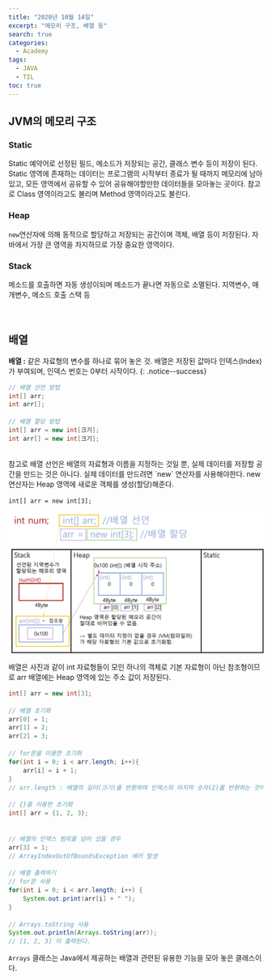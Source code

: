```yaml
---
title: "2020년 10월 14일"
excerpt: "메모리 구조, 배열 등"
search: true
categories: 
  - Academy
tags: 
  - JAVA
  - TIL
toc: true
---
```


## JVM의 메모리 구조
### Static 
Static 예약어로 선정된 필드, 메소드가 저장되는 공간, 클래스 변수 등이 저장이 된다.<br/>
Static 영역에 존재하는 데이터는 프로그램의 시작부터 종료가 될 때까지 메모리에 남아있고, 모든 영역에서  공유할 수 있어 공유해야할만한 데이터들을 모아놓는 곳이다. 참고로 Class 영역이라고도 불리며 Method 영역이라고도 불린다.
<br/>

### Heap
`new`연산자에 의해 동적으로 할당하고 저장되는 공간이며 객체, 배열 등이 저장된다. 자바에서 가장 큰 영역을 차지하므로 가장 중요한 영역이다. 

### Stack
메소드를 호출하면 자동 생성이되며 메소드가 끝나면 자동으로 소멸된다. 지역변수, 매개변수, 메소드 호출 스택 등<br/>
<br/>
<br/>

## 배열
**배열 :** 같은 자료형의 변수를 하나로 묶어 놓은 것. 배열은 저장된 값마다 인덱스(Index)가 부여되며, 인덱스 번호는 0부터 시작이다.
{: .notice--success}

```java
// 배열 선언 방법
int[] arr;
int arr[];

// 배열 할당 방법
int[] arr = new int[크기];
int arr[] = new int[크기];
```
<br/>
참고로 배열 선언은 배열의 자료형과 이름을 지정하는 것일 뿐, 실제 데이터를 저장할 공간을 만드는 것은 아니다. 실제 데이터를 만드려면 `new` 연산자를 사용해야한다. new 연산자는 Heap 영역에 새로운 객체를 생성(할당)해준다.

`int[] arr = new int[3];`

<img src="/assets/img/Academy/Java/20201018_01.jpg" width="750" heigth="500"> <br/>

배열은 사진과 같이 int 자료형들이 모인 하나의 객체로 기본 자료형이 아닌 참조형이므로 arr 배열에는 Heap 영역에 있는 주소 값이 저장된다.<br/>

```java
int[] arr = new int[3];

// 배열 초기화
arr[0] = 1;
arr[1] = 2;
arr[2] = 3;

// for문을 이용한 초기화
for(int i = 0; i < arr.length; i++){
    arr[i] = i + 1;
}
// arr.length : 배열의 길이(크기)를 반환하며 인덱스의 마지막 숫자(2)를 반환하는 것이 아니라 인덱스의 개수(3)를 반환한다.

// {}를 이용한 초기화
int[] arr = {1, 2, 3};


// 배열의 인덱스 범위를 넘어 섰을 경우
arr[3] = 1; 
// ArrayIndexOutOfBoundsException 에러 발생

// 배열 출력하기
// for문 사용
for(int i = 0; i < arr.length; i++) {
    System.out.print(arr[i] + " ");
}

// Arrays.toString 사용
System.out.println(Arrays.toString(arr));
// [1, 2, 3] 이 출력된다.
```
`Arrays` 클래스는 Java에서 제공하는 배열과 관련된 유용한 기능을 모아 놓은 클래스이다.

